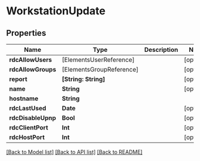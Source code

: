 # WorkstationUpdate

## Properties

Name | Type | Description | Notes
------------ | ------------- | ------------- | -------------
**rdcAllowUsers** | [ElementsUserReference] |  | [optional] 
**rdcAllowGroups** | [ElementsGroupReference] |  | [optional] 
**report** | **[String: String]** |  | [optional] 
**name** | **String** |  | [optional] 
**hostname** | **String** |  | 
**rdcLastUsed** | **Date** |  | [optional] 
**rdcDisableUpnp** | **Bool** |  | [optional] 
**rdcClientPort** | **Int** |  | [optional] 
**rdcHostPort** | **Int** |  | [optional] 

[[Back to Model list]](../#documentation-for-models) [[Back to API list]](../#documentation-for-api-endpoints) [[Back to README]](../)


